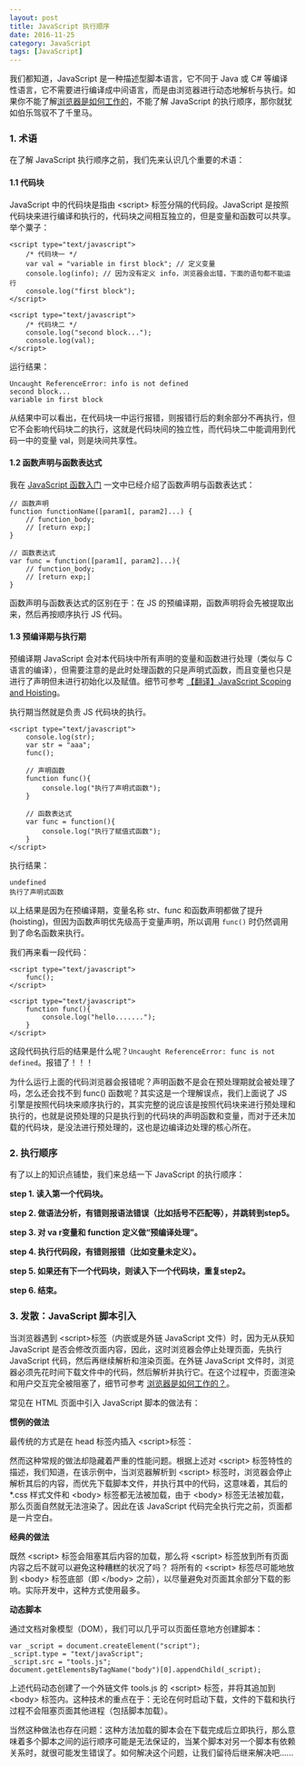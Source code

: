 ```yaml
---
layout: post
title: JavaScript 执行顺序
date: 2016-11-25
category: JavaScript
tags: [JavaScript]
---
```


我们都知道，JavaScript 是一种描述型脚本语言，它不同于 Java 或 C# 等编译性语言，它不需要进行编译成中间语言，而是由浏览器进行动态地解析与执行。如果你不能了解[浏览器是如何工作的](/2016/11/javascript_how_broswers_work/)，不能了解 JavaScript 的执行顺序，那你就犹如伯乐驾驭不了千里马。

### 1. 术语 ###

在了解 JavaScript 执行顺序之前，我们先来认识几个重要的术语：

#### 1.1 代码块 ####

JavaScript 中的代码块是指由 \<script> 标签分隔的代码段。JavaScript 是按照代码块来进行编译和执行的，代码块之间相互独立的，但是变量和函数可以共享。举个粟子：

	<script type="text/javascript">
		/* 代码块一 */
		var val = "variable in first block"; // 定义变量
		console.log(info); // 因为没有定义 info，浏览器会出错，下面的语句都不能运行
		console.log("first block");
	</script>

	<script type="text/javascript">
		/* 代码块二 */
		console.log("second block...");
		console.log(val);
	</script>

运行结果：

	Uncaught ReferenceError: info is not defined
	second block...
	variable in first block

从结果中可以看出，在代码块一中运行报错，则报错行后的剩余部分不再执行，但它不会影响代码块二的执行，这就是代码块间的独立性，而代码块二中能调用到代码一中的变量 val，则是块间共享性。

#### 1.2 函数声明与函数表达式 ####

我在 [JavaScript 函数入门](/2016/11/javascript_function_started/) 一文中已经介绍了函数声明与函数表达式：

	// 函数声明
	function functionName([param1[, param2]...) {
		// function_body;
		// [return exp;]
	}
	
	// 函数表达式
	var func = function([param1[, param2]...){
		// function_body;
		// [return exp;]
	}

函数声明与函数表达式的区别在于：在 JS 的预编译期，函数声明将会先被提取出来，然后再按顺序执行 JS 代码。

#### 1.3 预编译期与执行期 ####

预编译期 JavaScript 会对本代码块中所有声明的变量和函数进行处理（类似与 C 语言的编译），但需要注意的是此时处理函数的只是声明式函数，而且变量也只是进行了声明但未进行初始化以及赋值。细节可参考 [【翻译】JavaScript Scoping and Hoisting](/2016/11/javascript_scoping_and_hoisting/)。

执行期当然就是负责 JS 代码块的执行。

	<script type="text/javascript">  
		console.log(str); 
		var str = "aaa";  
		func(); 

		// 声明函数
		function func(){ 
			console.log("执行了声明式函数");  
		}  
	    
		// 函数表达式
		var func = function(){ 
			console.log("执行了赋值式函数");  
		}  
	</script> 

执行结果：
	
	undefined
	执行了声明式函数

以上结果是因为在预编译期，变量名称 str、func 和函数声明都做了提升 (hoisting)，但因为函数声明优先级高于变量声明，所以调用 `func()` 时仍然调用到了命名函数来执行。

我们再来看一段代码：

	<script type="text/javascript">  
		func();
	</script>

	<script type="text/javascript">  
		function func(){
			console.log("hello.......");  
		}  
	</script>

这段代码执行后的结果是什么呢？`Uncaught ReferenceError: func is not defined`。报错了！！！

为什么运行上面的代码浏览器会报错呢？声明函数不是会在预处理期就会被处理了吗，怎么还会找不到 func() 函数呢？其实这是一个理解误点，我们上面说了 JS 引擎是按照代码块来顺序执行的，其实完整的说应该是按照代码块来进行预处理和执行的，也就是说预处理的只是执行到的代码块的声明函数和变量，而对于还未加载的代码块，是没法进行预处理的，这也是边编译边处理的核心所在。

### 2. 执行顺序 ###

有了以上的知识点铺垫，我们来总结一下 JavaScript 的执行顺序：

**step 1. 读入第一个代码块。**

**step 2. 做语法分析，有错则报语法错误（比如括号不匹配等），并跳转到step5。**

**step 3. 对 va r变量和 function 定义做“预编译处理”。**

**step 4. 执行代码段，有错则报错（比如变量未定义）。**

**step 5. 如果还有下一个代码块，则读入下一个代码块，重复step2。**

**step 6. 结束。**

### 3. 发散：JavaScript 脚本引入 ###

当浏览器遇到 \<script>标签（内嵌或是外链 JavaScript 文件）时，因为无从获知 JavaScript 是否会修改页面内容，因此，这时浏览器会停止处理页面，先执行 JavaScript 代码，然后再继续解析和渲染页面。在外链 JavaScript 文件时，浏览器必须先花时间下载文件中的代码，然后解析并执行它。在这个过程中，页面渲染和用户交互完全被阻塞了，细节可参考 [浏览器是如何工作的？](/2016/11/javascript_how_broswers_work/)。

常见在 HTML 页面中引入 JavaScript 脚本的做法有：

**惯例的做法**

最传统的方式是在 head 标签内插入 \<script>标签：

然而这种常规的做法却隐藏着严重的性能问题。根据上述对 \<script> 标签特性的描述，我们知道，在该示例中，当浏览器解析到 \<script> 标签时，浏览器会停止解析其后的内容，而优先下载脚本文件，并执行其中的代码，这意味着，其后的 *.css 样式文件和 \<body> 标签都无法被加载，由于 \<body> 标签无法被加载，那么页面自然就无法渲染了。因此在该 JavaScript 代码完全执行完之前，页面都是一片空白。

**经典的做法**

既然 \<script> 标签会阻塞其后内容的加载，那么将 \<script> 标签放到所有页面内容之后不就可以避免这种糟糕的状况了吗？ 将所有的 \<script> 标签尽可能地放到 \<body> 标签底部（即 \</body> 之前），以尽量避免对页面其余部分下载的影响。实际开发中，这种方式使用最多。

**动态脚本**

通过文档对象模型（DOM），我们可以几乎可以页面任意地方创建脚本：

	var _script = document.createElement("script"); 
	_script.type = "text/javaScript"; 
	_script.src = "tools.js"; 
	document.getElementsByTagName("body")[0].appendChild(_script);

上述代码动态创建了一个外链文件 tools.js 的 \<script> 标签，并将其追加到 \<body> 标签内。这种技术的重点在于：无论在何时启动下载，文件的下载和执行过程不会阻塞页面其他进程（包括脚本加载）。

当然这种做法也存在问题：这种方法加载的脚本会在下载完成后立即执行，那么意味着多个脚本之间的运行顺序可能是无法保证的，当某个脚本对另一个脚本有依赖关系时，就很可能发生错误了。如何解决这个问题，让我们留待后继来解决吧......